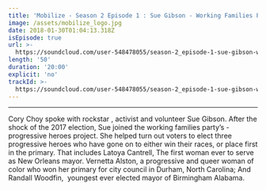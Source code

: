```yaml
---
title: 'Mobilize - Season 2 Episode 1 : Sue Gibson - Working Families Party'
image: /assets/mobilize_logo.jpg
date: 2018-01-30T01:04:13.318Z
isEpisode: true
url: >-
  https://soundcloud.com/user-548478055/season-2_episode-1-sue-gibson-working-families-party
length: '50'
duration: '20:00'
explicit: 'no'
trackId: >-
  https://soundcloud.com/user-548478055/season-2_episode-1-sue-gibson-working-families-party
---
```

****

Cory Choy spoke with rockstar , activist and volunteer Sue Gibson. After the shock of the 2017 election, Sue joined the working families party’s - progressive heroes project. She helped turn out voters to elect three progressive heroes who have gone on to either win their races, or place first in the primary. That includes Latoya Cantrell, The first woman ever to serve as New Orleans mayor. Vernetta Alston, a progressive and queer woman of color who won her primary for city council in Durham, North Carolina; And Randall Woodfin,  youngest ever elected mayor of Birmingham Alabama.
